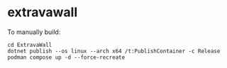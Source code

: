 # extravawall

To manually build: 
```
cd ExtravaWall
dotnet publish --os linux --arch x64 /t:PublishContainer -c Release
podman compose up -d --force-recreate
```